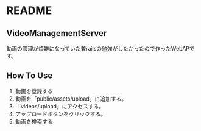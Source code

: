 # README

## VideoManagementServer
動画の管理が煩雑になっていた兼railsの勉強がしたかったので作ったWebAPです。  

## How To Use
1. 動画を登録する
  1. 動画を「public/assets/upload」に追加する。
  2. 「videos/upload」にアクセスする。
  3. アップロードボタンをクリックする。
2. 動画を検索する

